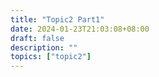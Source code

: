 ```yaml
---
title: "Topic2 Part1"
date: 2024-01-23T21:03:08+08:00
draft: false
description: ""
topics: ["topic2"]
---
```


<!--more-->
